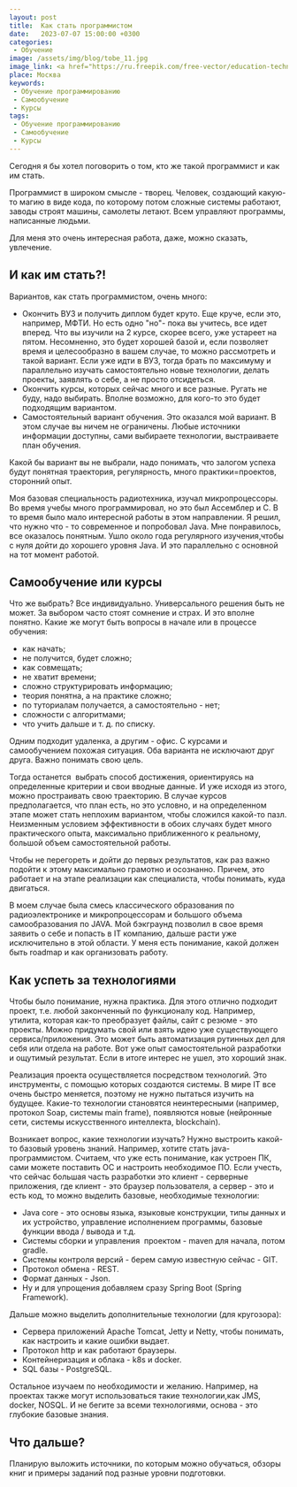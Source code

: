 ```yaml
---
layout: post
title:  Как стать программистом
date:   2023-07-07 15:00:00 +0300
categories: 
 - Обучение
image: /assets/img/blog/tobe_11.jpg
image_link: <a href="https://ru.freepik.com/free-vector/education-technology-futuristic-background-vector-in-gradient-blue-digital-remix_16311844.htm#page=3&query=%D0%98%D0%A2%20%D0%BE%D0%B1%D1%83%D1%87%D0%B5%D0%BD%D0%B8%D0%B5&position=4&from_view=search&track=ais">Изображение от rawpixel.com на Freepik</a>
place: Москва
keywords:
 - Обучение программированию
 - Самообучение
 - Курсы
tags:
 - Обучение программированию
 - Самообучение
 - Курсы
---
```


Сегодня я бы хотел поговорить о том, кто же такой программист и как им стать.

Программист в широком смысле - творец. Человек, создающий какую-то магию в виде кода, по которому потом сложные системы работают, заводы строят машины, самолеты летают. Всем управляют программы, написанные людьми. 

Для меня это очень интересная работа, даже, можно сказать, увлечение.
<!--more-->

## И как им стать?!

Вариантов, как стать программистом, очень много:
- Окончить ВУЗ и получить диплом будет круто. Еще круче, если это, например, МФТИ. Но есть одно "но"- пока вы учитесь, все идет вперед. Что вы изучили на 2 курсе, скорее всего, уже устареет на пятом. Несомненно, это будет хорошей базой и, если позволяет время и целесообразно в вашем случае, то можно рассмотреть и такой вариант. Если уже идти в ВУЗ, тогда брать по максимуму и параллельно изучать самостоятельно новые технологии, делать проекты, заявлять о себе, а не просто отсидеться.
- Окончить курсы, которых сейчас много и все разные. Ругать не буду, надо выбирать. Вполне возможно, для кого-то это будет подходящим вариантом.
- Самостоятельный вариант обучения. Это оказался мой вариант. В этом случае вы ничем не ограничены. Любые источники информации доступны, сами выбираете технологии, выстраиваете план обучения.

Какой бы вариант вы не выбрали, надо понимать, что залогом успеха будут понятная траектория, регулярность, много практики=проектов, сторонний опыт.  

Моя базовая специальность радиотехника, изучал микропроцессоры. Во время учебы много программировал, но это был Ассемблер и С. В то время было мало интересной работы в этом направлении. Я решил, что нужно что - то современное и попробовал Java. Мне понравилось, все оказалось понятным. Ушло около года регулярного изучения,чтобы с нуля дойти до хорошего уровня Java. И это параллельно с основной на тот момент работой.

## Самообучение или курсы

Что же выбрать?  Все индивидуально. Универсального решения быть не может. За выбором часто стоят сомнение и страх. И это вполне понятно. 
Какие же могут быть вопросы в начале или в процессе обучения:

- как начать;
- не получится, будет сложно; 
- как совмещать;
- не хватит времени;
- сложно структурировать информацию;
- теория понятна, а на практике сложно;
- по туториалам получается, а самостоятельно - нет;
- сложности с алгоритмами; 
- что учить дальше и т. д. по списку.

Одним подходит удаленка, а другим - офис. С курсами и самообучением похожая ситуация. Оба варианта не исключают друг друга. Важно понимать свою цель. 

Тогда останется  выбрать способ достижения, ориентируясь на определенные критерии и свои вводные данные. И уже исходя из этого, можно простраивать свою траекторию. В случае курсов предполагается, что план есть, но это условно, и на определенном этапе может стать неплохим вариантом, чтобы сложился какой-то пазл. Неизменным условием эффективности в обоих случаях будет много практического опыта, максимально приближенного к реальному, большой объем самостоятельной работы.

Чтобы не перегореть и дойти до первых результатов, как раз важно подойти к этому максимально грамотно и осознанно. Причем, это работает и на этапе реализации как специалиста, чтобы понимать, куда двигаться. 

В моем случае была смесь классического образования по радиоэлектронике и микропроцессорам и большого объема самообразования по JAVA. Мой бэкграунд позволил в свое время заявить о себе и попасть в IT компанию, дальше расти уже исключительно в этой области.
У меня есть понимание, какой должен быть roadmap и как организовать работу.

## Как успеть за технологиями

Чтобы было понимание, нужна практика. Для этого отлично подходит проект, т.е. любой законченный по функционалу код. Например, утилита, которая как-то преобразует файлы, сайт с резюме - это проекты. Можно придумать свой или взять идею уже существующего сервиса/приложения. Это может быть автоматизация рутинных дел для себя или отдела на работе. Вот уже опыт самостоятельной разработки и ощутимый результат. Если в итоге интерес не ушел, это хороший знак.

Реализация проекта осуществляется посредством технологий. Это инструменты, с помощью которых создаются системы.
В мире IT все очень быстро меняется, поэтому не нужно пытаться изучить на будущее. Какие-то технологии становятся неинтересными (например, протокол Soap, системы main frame), появляются новые (нейронные сети, системы искусственного интеллекта, blockchain).

Возникает вопрос, какие технологии изучать?
Нужно выстроить какой-то базовый уровень знаний. Например, хотите стать java-программистом. Считаем, что уже есть понимание, как устроен ПК, 
сами можете поставить ОС и настроить необходимое ПО. 
Если учесть, что сейчас большая часть разработки это клиент - серверные приложения, где клиент - это браузер пользователя, а сервер - это и есть код, то можно выделить базовые, необходимые технологии:

- Java core - это основы языка, языковые конструкции, типы данных и их устройство, управление исполнением программы, базовые функции ввода / вывода и т.д.
- Системы сборки и управления  проектом - maven для начала, потом gradle.
- Системы контроля версий - берем самую известную сейчас - GIT.
- Протокол обмена - REST.
- Формат данных - Json.
- Ну и для упрощения добавляем сразу Spring Boot (Spring Framework).

Дальше можно выделить дополнительные технологии (для кругозора):

- Сервера приложений Apache Tomcat, Jetty и Netty, чтобы понимать, как настроить и какие ошибки выдает.
- Протокол http и как работают браузеры.
- Контейнеризация и облака - k8s и docker.
- SQL базы - PostgreSQL.

Остальное изучаем по необходимости и желанию. Например, на проектах также могут использоваться такие технологии,как JMS, docker, NOSQL. И не бегите за всеми технологиями, основа - это глубокие базовые знания.


## Что дальше?

Планирую выложить источники, по которым можно обучаться, обзоры книг и примеры заданий под разные уровни подготовки.